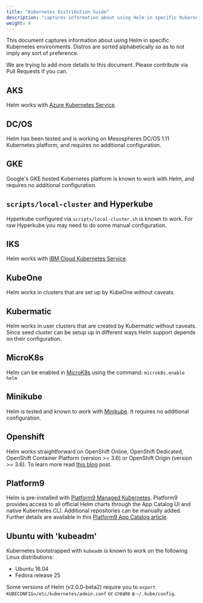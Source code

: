 ```yaml
---
title: "Kubernetes Distribution Guide"
description: "captures information about using Helm in specific Kubernetes environments."
weight: 4
---
```


This document captures information about using Helm in specific Kubernetes
environments. Distros are sorted alphabetically so as to not imply any sort of
preference.

We are trying to add more details to this document. Please contribute via Pull
Requests if you can.

## AKS

Helm works with [Azure Kubernetes
Service](https://docs.microsoft.com/en-us/azure/aks/kubernetes-helm).

## DC/OS

Helm has been tested and is working on Mesospheres DC/OS 1.11 Kubernetes
platform, and requires no additional configuration.

## GKE

Google's GKE hosted Kubernetes platform is known to work with Helm, and requires
no additional configuration.

## `scripts/local-cluster` and Hyperkube

Hyperkube configured via `scripts/local-cluster.sh` is known to work. For raw
Hyperkube you may need to do some manual configuration.

## IKS

Helm works with [IBM Cloud Kubernetes
Service](https://cloud.ibm.com/docs/containers?topic=containers-getting-started).

## KubeOne

Helm works in clusters that are set up by KubeOne without caveats.

## Kubermatic

Helm works in user clusters that are created by Kubermatic without caveats.
Since seed cluster can be setup up in different ways Helm support depends on
their configuration.

## MicroK8s

Helm can be enabled in [MicroK8s](https://microk8s.io) using the command:
`microk8s.enable helm`

## Minikube

Helm is tested and known to work with
[Minikube](https://github.com/kubernetes/minikube). It requires no additional
configuration.

## Openshift

Helm works straightforward on OpenShift Online, OpenShift Dedicated, OpenShift
Container Platform (version >= 3.6) or OpenShift Origin (version >= 3.6). To
learn more read [this
blog](https://blog.openshift.com/getting-started-helm-openshift/) post.

## Platform9

Helm is pre-installed with [Platform9 Managed
Kubernetes](https://platform9.com/managed-kubernetes/?utm_source=helm_distro_notes).
Platform9 provides access to all official Helm charts through the App Catalog UI
and native Kubernetes CLI. Additional repositories can be manually added.
Further details are available in this [Platform9 App Catalog
article](https://platform9.com/support/deploying-kubernetes-apps-platform9-managed-kubernetes/?utm_source=helm_distro_notes).

## Ubuntu with 'kubeadm'

Kubernetes bootstrapped with `kubeadm` is known to work on the following Linux
distributions:

- Ubuntu 16.04
- Fedora release 25

Some versions of Helm (v2.0.0-beta2) require you to `export
KUBECONFIG=/etc/kubernetes/admin.conf` or create a `~/.kube/config`.

